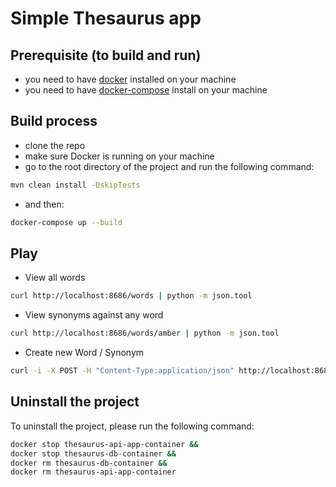 # Simple Thesaurus app

## Prerequisite (to build and run)
- you need to have [docker](https://docs.docker.com/install/) installed on your machine
- you need to have [docker-compose](https://docs.docker.com/compose/install/) install on your machine 

## Build process
- clone the repo
- make sure Docker is running on your machine
- go to the root directory of the project and run the following 
command:
```bash
mvn clean install -DskipTests
```
- and then:
```bash
docker-compose up --build
```

## Play

- View all words
```bash
curl http://localhost:8686/words | python -m json.tool
```
- View synonyms against any word
```bash
curl http://localhost:8686/words/amber | python -m json.tool
```
- Create new Word / Synonym
```bash
curl -i -X POST -H "Content-Type:application/json" http://localhost:8686/words -d '["logic", "description", "philosophy", "rationale", "sanity", "sense", "argumentation", "coherence"]'
```

## Uninstall the project

To uninstall the project, please run the following command:
```bash
docker stop thesaurus-api-app-container &&
docker stop thesaurus-db-container &&
docker rm thesaurus-db-container &&
docker rm thesaurus-api-app-container
```